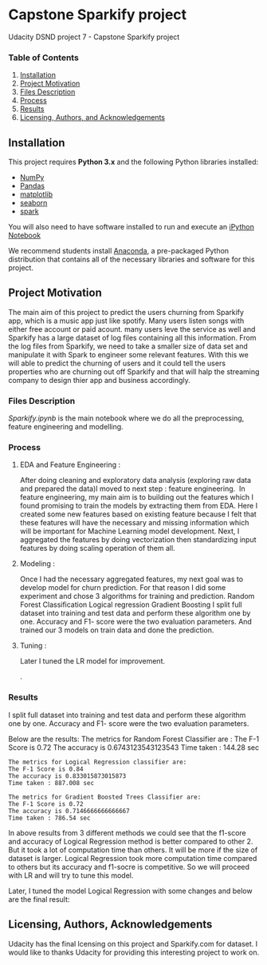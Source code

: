 # Capstone Sparkify project

Udacity DSND project 7 - Capstone Sparkify project

### Table of Contents

1. [Installation](#installation)
2. [Project Motivation](#motivation)
3. [Files Description](#files)
4. [Process](#process)
5. [Results](#results)
6. [Licensing, Authors, and Acknowledgements](#licensing)


## Installation <a name="installation"></a>

This project requires **Python 3.x** and the following Python libraries installed:

- [NumPy](http://www.numpy.org/)
- [Pandas](http://pandas.pydata.org)
- [matplotlib](http://matplotlib.org/)
- [seaborn](https://seaborn.pydata.org/)
- [spark](https://spark.apache.org/)

You will also need to have software installed to run and execute an [iPython Notebook](http://ipython.org/notebook.html)

We recommend students install [Anaconda](https://www.continuum.io/downloads), a pre-packaged Python distribution that contains all of the necessary libraries and software for this project. 


## Project Motivation <a name="motivation"></a>

The main aim of this project to predict the users churning from Sparkify app, which is a music app just like spotify. Many users listen songs  with either free account or paid acount. many users leve the service as well and Sparkify has a large dataset of log files containing all this information. From the log files from Sparkify, we need to take a smaller size of data set and manipulate it with Spark to engineer some relevant features. 
With this we will able to predict the churning of users and it could tell the users properties who are churning out off Sparkify and that will halp the streaming company to design thier app and business accordingly.

### Files Description <a name = "files"></a>

*Sparkify.ipynb* is the main notebook where we do all the preprocessing, feature engineering and modelling.

### Process <a name = "prcoess"></a>
1. EDA and Feature Engineering : 

   After doing cleaning and exploratory data analysis (exploring raw data and prepared the data)I moved to next step : feature engineering. 
   In feature engineering, my main aim is to building out the features which I found promising to train the models by extracting them from EDA. Here I created some 
   new features based on existing feature because I felt that these features will have the necessary and missing information which will be important for Machine Learning 
   model development. 
   Next, I aggregated the features by doing vectorization then standardizing input features by doing scaling operation of them all.

2. Modeling :

   Once I had the necessary aggregated features, my next goal was to develop model for churn prediction.
   For that reason I did some experiment and chose 3 algorithms for training and prediction.
    Random Forest Classification
    Logical regression
    Gradient Boosting
   I split full dataset into training and test data and perform these algorithm one by one. Accuracy and F1- score were the two evaluation parameters. And trained our 3 
   models on train data and done the prediction.

3. Tuning :

   Later I tuned the LR model for improvement.
   
   
   
   .
### Results <a name = "results"></a>

I split full dataset into training and test data and perform these algorithm one by one. Accuracy and F1- score were the two evaluation parameters.

Below are the results:
	The metrics for Random Forest Classifier are :
	The F-1 Score is 0.72
	The accuracy is 0.6743123543123543
	Time taken : 144.28 sec
	
	The metrics for Logical Regression classifier are: 
	The F-1 Score is 0.84
	The accuracy is 0.833015873015873
	Time taken : 887.008 sec
	
	The metrics for Gradient Boosted Trees Classifier are: 
	The F-1 Score is 0.72
	The accuracy is 0.7146666666666667
	Time taken : 786.54 sec
	
In above results from 3 different methods we could see that the f1-score and accuracy of Logical Regression method is better compared to other 2. But it took a lot of computation time than others. It will be more if the size of dataset is larger.
Logical Regression took more computation time compared to others but its accuracy and f1-socre is competitive. So we will proceed with LR and will try to tune this model.

Later, I tuned the model Logical Regression with some changes and below are the final result:




## Licensing, Authors, Acknowledgements<a name="licensing"></a>
 Udacity has the final lcensing on this project and Sparkify.com for dataset. 
 I would like to thanks Udacity for providing this interesting project to work on.

